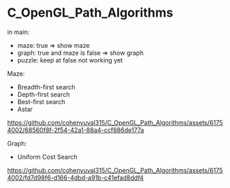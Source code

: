 # C_OpenGL_Path_Algorithms

in main:
- maze: true => show maze
- graph: true and maze is false => show graph
- puzzle: keep at false not working yet



Maze:
- Breadth-first search
- Depth-first search
- Best-first search
- Astar


https://github.com/cohenyuval315/C_OpenGL_Path_Algorithms/assets/61754002/68560f8f-2f54-42a1-88a4-ccf886de177a


Graph:
- Uniform Cost Search


https://github.com/cohenyuval315/C_OpenGL_Path_Algorithms/assets/61754002/fd7d98f6-d166-4dbd-a91b-c41efad8ddf4

